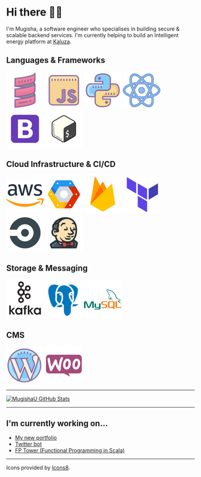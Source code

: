 # Hi there 👋🏿

I'm Mugisha, a software engineer who specialises in building secure & scalable backend services. I'm currently helping to build an Intelligent energy platform at [Kaluza](https://www.kaluza.com/).

## Languages & Frameworks

<div float="left">
    <img src = "icons/languages/scala.svg" alt="scala"/>
    <img src = "icons/languages/javascript.svg" alt="javascript"/>
    <img src = "icons/languages/python.svg" alt="python"/> 
    <img src = "icons/languages/react.svg" alt="react"/>
    <img src = "icons/languages/bootstrap.svg" alt="bootstrap"/>
    <img src = "icons/languages/bash.svg" alt="bash"/>
</div>

## Cloud Infrastructure & CI/CD

<div float="left">
    <img src = "icons/cloud/aws.svg" alt="aws"/>
    <img src = "icons/cloud/gcp.svg" alt="gcp"/>
    <img src = "icons/cloud/firebase.svg" alt="firebase"/>
    <img src = "icons/cloud/terraform.svg" alt="terraform"/>
    <img src = "icons/cloud/circleci.svg" alt="circleci"/>
    <img src = "icons/cloud/jenkins.svg" alt="jenkins"/>
</div>

## Storage & Messaging

<div float="left">
    <img src = "icons/storage/kafka.svg" alt="kafka"/>
    <img src = "icons/storage/postgresql.svg" alt="postgresql"/>
    <img src = "icons/storage/mysql.svg" alt="mysql"/>
</div>

## CMS

<div float="left">
    <img src = "icons/cms/wordpress.svg" alt="wordpress"/>
    <img src = "icons/cms/woocommerce.svg" alt="woocommerce"/>
</div>

---

[![MugishaU GitHub Stats](https://github-readme-stats-mugishau.vercel.app/api?username=mugishau&show_icons=true&hide=contribs&count_private=true&include_all_commits=true&locale=en&custom_title=My%20Activity)](https://github.com/mugishau/github-readme-stats)

---

## I'm currently working on...

- [My new portfolio](https://github.com/MugishaU/portfolio_v2)
- [Twitter bot](https://github.com/MugishaU/twitter-bot)
- [FP Tower (Functional Programming in Scala)](https://github.com/MugishaU/fp-tower)

---

Icons provided by [Icons8](https://icons8.com/).

<!--

**MugishaU/MugishaU** is a ✨ _special_ ✨ repository because its `README.md` (this file) appears on your GitHub profile.

Here are some ideas to get you started:

- 🔭 I’m currently working on ...
- 🌱 I’m currently learning ...
- 👯 I’m looking to collaborate on ...
- 🤔 I’m looking for help with ...
- 💬 Ask me about ...
- 📫 How to reach me: ...
- 😄 Pronouns: ...
- ⚡ Fun fact: ...
  -->
